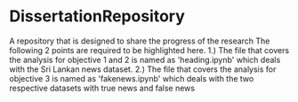 # DissertationRepository
A repository that is designed to share the progress of the research
The following 2 points are required to be highlighted here.
 1.) The file that covers the analysis for objective 1 and 2 is named as 'heading.ipynb' which deals with the Sri Lankan news dataset.
 2.) The file that covers the analysis for objective 3 is named as 'fakenews.ipynb' which deals with the two respective datasets with true news and false news
